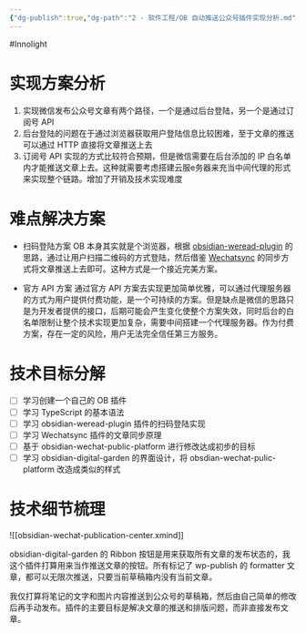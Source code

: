 ```yaml
---
{"dg-publish":true,"dg-path":"2 - 软件工程/OB 自动推送公众号插件实现分析.md","permalink":"/2 - 软件工程/OB 自动推送公众号插件实现分析/","created":"2025-03-06T09:17:16.875+08:00","updated":"2025-04-02T14:40:18.390+08:00"}
---
```


#Innolight

# 实现方案分析

1. 实现微信发布公众号文章有两个路径，一个是通过后台登陆，另一个是通过订阅号 API 
2. 后台登陆的问题在于通过浏览器获取用户登陆信息比较困难，至于文章的推送可以通过 HTTP 直接将文章推送上去
3. 订阅号 API 实现的方式比较符合预期，但是微信需要在后台添加的 IP 白名单内才能推送文章上去。这种就需要考虑搭建云服e务器来充当中间代理的形式来实现整个链路。增加了开销及技术实现难度

# 难点解决方案

-  扫码登陆方案
OB 本身其实就是个浏览器，根据 [obsidian-weread-plugin](https://github.com/zhaohongxuan/obsidian-weread-plugin) 的思路，通过让用户扫描二维码的方式登陆，然后借鉴 [Wechatsync](https://github.com/wechatsync/Wechatsync) 的同步方式将文章推送上去即可。这种方式是一个接近完美方案。

- 官方 API 方案
通过官方 API 方案去实现更加简单优雅，可以通过代理服务器的方式为用户提供付费功能，是一个可持续的方案。但是缺点是微信的思路只是为开发者提供的接口，后期可能会产生变化使整个方案失效，同时后台的白名单限制让整个技术实现更加复杂，需要中间搭建一个代理服务器。作为付费方案，存在一定的风险，用户无法完全信任第三方服务。

# 技术目标分解

- [ ] 学习创建一个自己的 OB 插件
- [ ] 学习 TypeScript 的基本语法
- [ ] 学习 obsidian-weread-plugin 插件的扫码登陆实现
- [ ] 学习 Wechatsync 插件的文章同步原理
- [ ] 基于 obsidian-wechat-public-platform 进行修改达成初步的目标
- [ ] 学习 obsidian-digital-garden 的界面设计，将 obsdian-wechat-pulic-platform 改造成类似的样式

# 技术细节梳理

![[obsidian-wechat-publication-center.xmind]]

obsidian-digital-garden 的 Ribbon 按钮是用来获取所有文章的发布状态的，我这个插件打算用来当作推送文章的按钮。所有标记了 wp-publish 的 formatter 文章，都可以无限次推送，只要当前草稿箱内没有当前文章。

我仅打算将笔记的文字和图片内容推送到公众号的草稿箱，然后由自己简单的修改后再手动发布。插件的主要目标是解决文章的推送和排版问题，而非直接发布文章。